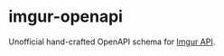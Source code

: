 # imgur-openapi

Unofficial hand-crafted OpenAPI schema for [Imgur API](https://apidocs.imgur.com/).
